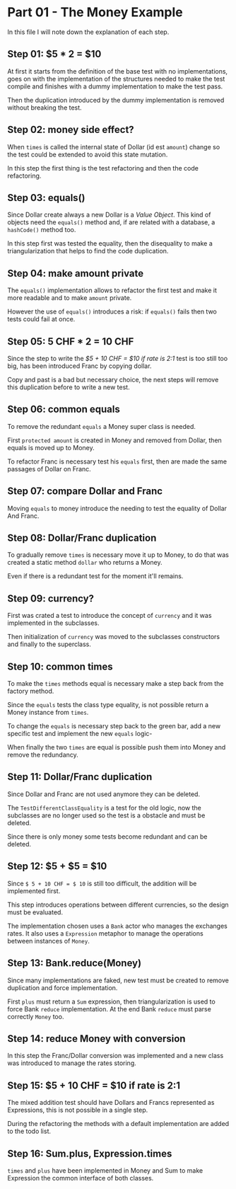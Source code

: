# Part 01 - The Money Example

In this file I will note down the explanation of each step.

## Step 01: $5 * 2 = $10

At first it starts from the definition of the base test with no implementations, goes on with the implementation of the structures needed to make the test compile and finishes with a dummy implementation to make the test pass.

Then the duplication introduced by the dummy implementation is removed without breaking the test.

## Step 02: money side effect?

When `times` is called the internal state of Dollar (id est `amount`) change so the test could be extended to avoid this state mutation.

In this step the first thing is the test refactoring and then the code refactoring.

## Step 03: equals()

Since Dollar create always a new Dollar is a *Value Object*. This kind of objects need the `equals()` method and, if are related with a database, a `hashCode()` method too.

In this step first was tested the equality, then the disequality to make a triangularization that helps to find the code duplication.

## Step 04: make amount private

The `equals()` implementation allows to refactor the first test and make it more readable and to make `amount` private.

However the use of `equals()` introduces a risk: if `equals()` fails then two tests could fail at once.

## Step 05: 5 CHF * 2 = 10 CHF

Since the step to write the *$5 + 10 CHF = $10 if rate is 2:1* test is  too still too big, has been introduced Franc by copying dollar.

Copy and past is a bad but necessary choice, the next steps will remove this duplication before to write a new test.

## Step 06: common equals

To remove the redundant `equals` a Money super class is needed.

First `protected amount` is created in Money and removed from Dollar, then equals is moved up to Money.

To refactor Franc is necessary test his `equals` first, then are made the same passages of Dollar on Franc.

## Step 07: compare Dollar and Franc

Moving `equals` to money introduce the needing to test the equality of Dollar And Franc.

## Step 08: Dollar/Franc duplication

To gradually remove `times` is necessary move it up to Money, to do that was created a static method `dollar` who returns a Money.

Even if there is a redundant test for the moment it'll remains. 

## Step 09: currency?

First was crated a test to introduce the concept of `currency` and it was implemented in the subclasses.

Then initialization of `currency` was moved to the subclasses constructors and finally to the superclass.

## Step 10: common times

To make the `times` methods equal is necessary make a step back from the factory method.

Since the `equals` tests the class type equality, is not possible return a Money instance from `times`.

To change the `equals` is necessary step back to the green bar, add a new specific test and implement the new `equals` logic-

When finally the two `times` are equal is possible push them into Money and remove the redundancy.

## Step 11: Dollar/Franc duplication

Since Dollar and Franc are not used anymore they can be deleted.

The `TestDifferentClassEquality` is a test for the old logic, now the subclasses are no longer used so the test is a obstacle and must be deleted.

Since there is only money some tests become redundant and can be deleted.

## Step 12: $5 + $5 = $10

Since `$ 5 + 10 CHF = $ 10` is still too difficult, the addition will be implemented first.

This step introduces operations between different currencies, so the design must be evaluated.

The implementation chosen uses a `Bank` actor who manages the exchanges rates. It also uses a `Expression` metaphor to manage the operations between instances of `Money`.

## Step 13: Bank.reduce(Money)

Since many implementations are faked, new test must be created to remove duplication and force implementation.

First `plus` must return a `Sum` expression, then triangularization is used to force Bank `reduce` implementation. At the end Bank `reduce` must parse correctly  `Money` too.

## Step 14: reduce Money with conversion

In this step the Franc/Dollar conversion was implemented and a new class was introduced to manage the rates storing.

## Step 15: $5 + 10 CHF = $10 if rate is 2:1

The mixed addition test should have Dollars and Francs represented as Expressions, this is not possible in a single step.

During the refactoring the methods with a default implementation are added to the todo list. 

## Step 16: Sum.plus, Expression.times

`times` and `plus` have been implemented in Money and Sum to make Expression the common interface of both classes.

